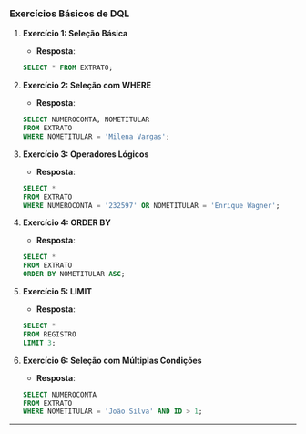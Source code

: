 ### Exercícios Básicos de DQL

1. **Exercício 1: Seleção Básica**
   - **Resposta**:
   ```sql
   SELECT * FROM EXTRATO;
   ```

2. **Exercício 2: Seleção com WHERE**
   - **Resposta**:
   ```sql
   SELECT NUMEROCONTA, NOMETITULAR 
   FROM EXTRATO 
   WHERE NOMETITULAR = 'Milena Vargas';
   ```

3. **Exercício 3: Operadores Lógicos**
   - **Resposta**:
   ```sql
   SELECT * 
   FROM EXTRATO 
   WHERE NUMEROCONTA = '232597' OR NOMETITULAR = 'Enrique Wagner';
   ```

4. **Exercício 4: ORDER BY**
   - **Resposta**:
   ```sql
   SELECT * 
   FROM EXTRATO 
   ORDER BY NOMETITULAR ASC;
   ```

5. **Exercício 5: LIMIT**
   - **Resposta**:
   ```sql
   SELECT * 
   FROM REGISTRO 
   LIMIT 3;
   ```

6. **Exercício 6: Seleção com Múltiplas Condições**
   - **Resposta**:
   ```sql
   SELECT NUMEROCONTA 
   FROM EXTRATO 
   WHERE NOMETITULAR = 'João Silva' AND ID > 1;
   ```

---